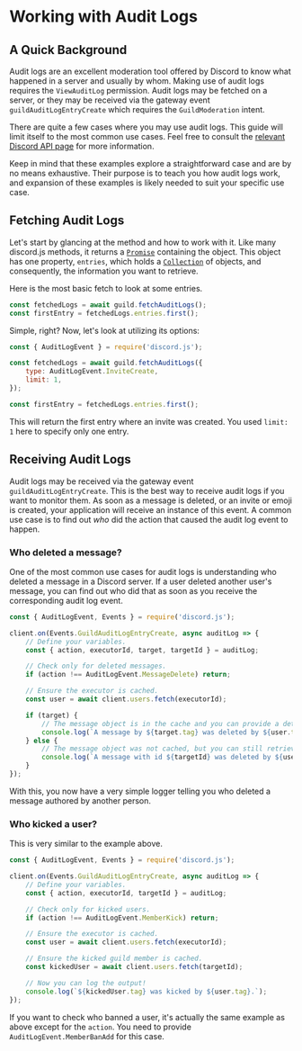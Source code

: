 # Working with Audit Logs

## A Quick Background

Audit logs are an excellent moderation tool offered by Discord to know what happened in a server and usually by whom. Making use of audit logs requires the `ViewAuditLog` permission. Audit logs may be fetched on a server, or they may be received via the gateway event `guildAuditLogEntryCreate` which requires the `GuildModeration` intent.

There are quite a few cases where you may use audit logs. This guide will limit itself to the most common use cases. Feel free to consult the [relevant Discord API page](https://discord.com/developers/docs/resources/audit-log) for more information.

Keep in mind that these examples explore a straightforward case and are by no means exhaustive. Their purpose is to teach you how audit logs work, and expansion of these examples is likely needed to suit your specific use case.

## Fetching Audit Logs

Let's start by glancing at the <DocsLink path="class/Guild?scrollTo=fetchAuditLogs" type="method" /> method and how to work with it. Like many discord.js methods, it returns a [`Promise`](/additional-info/async-await.md) containing the <DocsLink path="class/GuildAuditLogs" /> object. This object has one property, `entries`, which holds a [`Collection`](/additional-info/collections.md) of <DocsLink path="class/GuildAuditLogsEntry" /> objects, and consequently, the information you want to retrieve.

Here is the most basic fetch to look at some entries.

```js
const fetchedLogs = await guild.fetchAuditLogs();
const firstEntry = fetchedLogs.entries.first();
```

Simple, right? Now, let's look at utilizing its options:

```js
const { AuditLogEvent } = require('discord.js');

const fetchedLogs = await guild.fetchAuditLogs({
	type: AuditLogEvent.InviteCreate,
	limit: 1,
});

const firstEntry = fetchedLogs.entries.first();
```

This will return the first entry where an invite was created. You used `limit: 1` here to specify only one entry.

## Receiving Audit Logs

Audit logs may be received via the gateway event `guildAuditLogEntryCreate`. This is the best way to receive audit logs if you want to monitor them. As soon as a message is deleted, or an invite or emoji is created, your application will receive an instance of this event. A common use case is to find out _who_ did the action that caused the audit log event to happen.

### Who deleted a message?

One of the most common use cases for audit logs is understanding who deleted a message in a Discord server. If a user deleted another user's message, you can find out who did that as soon as you receive the corresponding audit log event.

```js
const { AuditLogEvent, Events } = require('discord.js');

client.on(Events.GuildAuditLogEntryCreate, async auditLog => {
	// Define your variables.
	const { action, executorId, target, targetId } = auditLog;

	// Check only for deleted messages.
	if (action !== AuditLogEvent.MessageDelete) return;

	// Ensure the executor is cached.
	const user = await client.users.fetch(executorId);

	if (target) {
		// The message object is in the cache and you can provide a detailed log here.
		console.log(`A message by ${target.tag} was deleted by ${user.tag}.`);
	} else {
		// The message object was not cached, but you can still retrieve some information.
		console.log(`A message with id ${targetId} was deleted by ${user.tag}.`);
	}
});
```

With this, you now have a very simple logger telling you who deleted a message authored by another person.

### Who kicked a user?

This is very similar to the example above.

```js
const { AuditLogEvent, Events } = require('discord.js');

client.on(Events.GuildAuditLogEntryCreate, async auditLog => {
	// Define your variables.
	const { action, executorId, targetId } = auditLog;

	// Check only for kicked users.
	if (action !== AuditLogEvent.MemberKick) return;

	// Ensure the executor is cached.
	const user = await client.users.fetch(executorId);

	// Ensure the kicked guild member is cached.
	const kickedUser = await client.users.fetch(targetId);

	// Now you can log the output!
	console.log(`${kickedUser.tag} was kicked by ${user.tag}.`);
});
```

If you want to check who banned a user, it's actually the same example as above except for the `action`. You need to provide `AuditLogEvent.MemberBanAdd` for this case.
